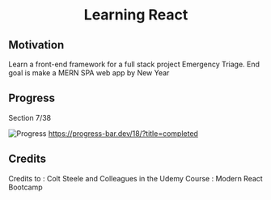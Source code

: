 <h1 align="center">Learning React</h1>

## Motivation
Learn a front-end framework for a full stack project Emergency Triage.
End goal is make a MERN SPA web app by New Year

## Progress
Section 7/38

![Progress](https://progress-bar.dev/18/?title=completed)
https://progress-bar.dev/18/?title=completed

## Credits
Credits to : Colt Steele and Colleagues in the Udemy Course : Modern React Bootcamp

